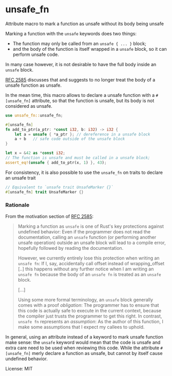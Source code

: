 # unsafe_fn

Attribute macro to mark a function as unsafe without its body
being unsafe

Marking a function with the `unsafe` keywords does two things:
 - The function may only be called from an `unsafe { ... }` block;
 - and the body of the function is itself wrapped in a `unsafe`
   block, so it can perform unsafe code.

In many case however, it is not desirable to have the full body
inside an `unsafe` block.

[RFC 2585](https://github.com/rust-lang/rfcs/pull/2585) discusses
that and suggests to no longer treat the body of a unsafe function
as unsafe.

In the mean time, this macro allows to declare a unsafe function
with a `#[unsafe_fn]` attribute, so that the function is unsafe,
but its body is not considered as unsafe.

```rust
use unsafe_fn::unsafe_fn;

#[unsafe_fn]
fn add_to_ptr(a_ptr: *const i32, b: i32) -> i32 {
    let a = unsafe { *a_ptr }; // dereference in a unsafe block
    a + b   // safe code outside of the unsafe block
}

let x = &42 as *const i32;
// The function is unsafe and must be called in a unsafe block;
assert_eq!(unsafe { add_to_ptr(x, 1) }, 43);
```

For consistency, it is also possible to use the `unsafe_fn` on traits
to declare an unsafe trait
```rust
// Equivalent to `unsafe trait UnsafeMarker {}`
#[unsafe_fn] trait UnsafeMarker {}
```

### Rationale

From the motivation section of
[RFC 2585](https://github.com/rust-lang/rfcs/pull/2585):
> Marking a function as `unsafe` is one of Rust's key protections against
> undefined behavior: Even if the programmer does not read the documentation,
> calling an `unsafe` function (or performing another unsafe operation)
> outside an unsafe block will lead to a compile error, hopefully followed
> by reading the documentation.
>
> However, we currently entirely lose this protection when writing an `unsafe fn`:
> If I, say, accidentally call offset instead of wrapping_offset [..] this happens
> without any further notice when I am writing an `unsafe fn` because the body of
> an `unsafe fn` is treated as an `unsafe` block.
>
> [...]
>
> Using some more formal terminology, an `unsafe` block generally comes with a
> proof _obligation_: The programmer has to ensure that this code is actually
> safe to execute in the current context, because the compiler just trusts the
> programmer to get this right. In contrast, `unsafe fn` represents an _assumption_:
> As the author of this function, I make some assumptions that I expect my callees
> to uphold.

In general, using an attribute instead of a keyword to mark unsafe function make
sense: the `unsafe` keyword would mean that the code is unsafe and extra care
need to be used when reviewing this code. While the attribute `#[unsafe_fn]` merly
declare a function as unsafe, but cannot by itself cause undefined behavior.


License: MIT
